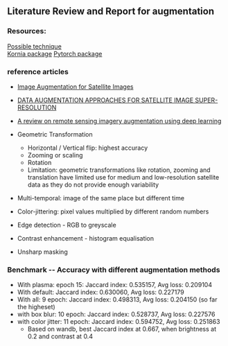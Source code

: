 ## Literature Review and Report for augmentation

### Resources:
[Possible technique](https://github.com/kornia/kornia-examples/blob/master/data_augmentation.ipynb)  
[Kornia package](https://kornia.readthedocs.io/en/latest/augmentation.html)
[Pytorch package]( https://pytorch.org/vision/main/auto_examples/transforms/plot_transforms_illustrations.html#sphx-glr-auto-examples-transforms-plot-transforms-illustrations-py)  

### reference articles
* [Image Augmentation for Satellite Images](https://arxiv.org/pdf/2207.14580.pdf)
* [DATA AUGMENTATION APPROACHES FOR SATELLITE IMAGE SUPER-RESOLUTION](https://isprs-annals.copernicus.org/articles/IV-2-W7/47/2019/isprs-annals-IV-2-W7-47-2019.pdf)
*  [A review on remote sensing imagery augmentation using deep learning](https://www.sciencedirect.com/science/article/pii/S2214785322016820)

* Geometric Transformation
    * Horizontal / Vertical flip: highest accuracy
    * Zooming or scaling
    * Rotation
    * Limitation: geometric transformations like rotation, zooming and translation have limited use for medium and low-resolution satellite data as they do not provide enough variability
* Multi-temporal: image of the same place but different time
* Color-jittering: pixel values multiplied by different random numbers
* Edge detection - RGB to greyscale
* Contrast enhancement - histogram equalisation
* Unsharp masking

### Benchmark -- Accuracy with different augmentation methods
* With plasma: epoch 15:  Jaccard index: 0.535157, Avg loss: 0.209104
* With default: Jaccard index: 0.630060, Avg loss: 0.227179 
* With all: 9 epoch: Jaccard index: 0.498313, Avg loss: 0.204150 (so far the higheset)
* with box blur: 10 epoch: Jaccard index: 0.528737, Avg loss: 0.227576
* with color jitter: 11 epoch: Jaccard index: 0.594752, Avg loss: 0.251863
   * Based on wandb, best Jaccard index at 0.667, when brightness at 0.2 and contrast at 0.4 

